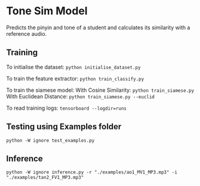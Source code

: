 
# Tone Sim Model
Predicts the pinyin and tone of a student and calculates its similarity with a reference audio.

## Training
To initialise the dataset:
`python initialise_dataset.py` 

To train the feature extractor:
`python train_classify.py`

To train the siamese model:
With Cosine Similarity: `python train_siamese.py`
With Euclidean Distance: `python train_siamese.py --euclid`

 To read training logs:
`tensorboard --logdir=runs`

## Testing using Examples folder
`python -W ignore test_examples.py`

## Inference
`python -W ignore inference.py -r "./examples/ao1_MV1_MP3.mp3" -i "./examples/tan2_FV1_MP3.mp3"`
